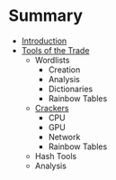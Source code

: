 # Summary

* [Introduction](README.md)
* [Tools of the Trade](c1-tools/tools_of_the_trade.md)
   * Wordlists
       * Creation
       * Analysis
       * Dictionaries
       * Rainbow Tables
   * [Crackers](c1-tools/Crackers.md)
       * CPU
       * GPU
       * Network
       * Rainbow Tables
   * Hash Tools
   * Analysis

